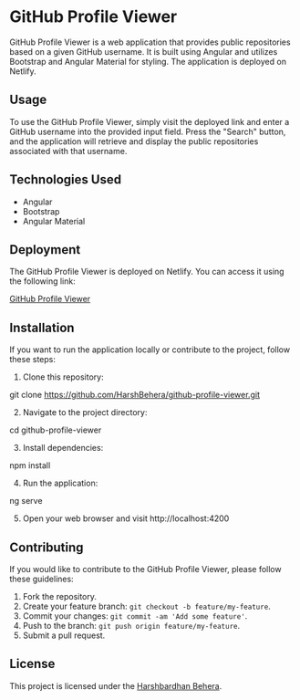 # GitHub Profile Viewer

GitHub Profile Viewer is a web application that provides public repositories based on a given GitHub username. It is built using Angular and utilizes Bootstrap and Angular Material for styling. The application is deployed on Netlify.

## Usage

To use the GitHub Profile Viewer, simply visit the deployed link and enter a GitHub username into the provided input field. Press the "Search" button, and the application will retrieve and display the public repositories associated with that username.

## Technologies Used

- Angular
- Bootstrap
- Angular Material

## Deployment

The GitHub Profile Viewer is deployed on Netlify. You can access it using the following link:

[GitHub Profile Viewer](https://harsh-github-profile-viewer.netlify.app/)

## Installation

If you want to run the application locally or contribute to the project, follow these steps:

1. Clone this repository:

git clone https://github.com/HarshBehera/github-profile-viewer.git


2. Navigate to the project directory:

cd github-profile-viewer

3. Install dependencies:

npm install

4. Run the application:

ng serve


5. Open your web browser and visit http://localhost:4200

## Contributing

If you would like to contribute to the GitHub Profile Viewer, please follow these guidelines:

1. Fork the repository.
2. Create your feature branch: `git checkout -b feature/my-feature`.
3. Commit your changes: `git commit -am 'Add some feature'`.
4. Push to the branch: `git push origin feature/my-feature`.
5. Submit a pull request.

## License

This project is licensed under the [Harshbardhan Behera](LICENSE).

